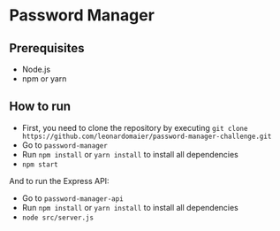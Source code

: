 # Password Manager

## Prerequisites

- Node.js
- npm or yarn

## How to run

- First, you need to clone the repository by executing `git clone https://github.com/leonardomaier/password-manager-challenge.git`
- Go to `password-manager`
- Run `npm install` or `yarn install` to install all dependencies
- `npm start`

And to run the Express API:

- Go to `password-manager-api`
- Run `npm install` or `yarn install` to install all dependencies
- `node src/server.js`
